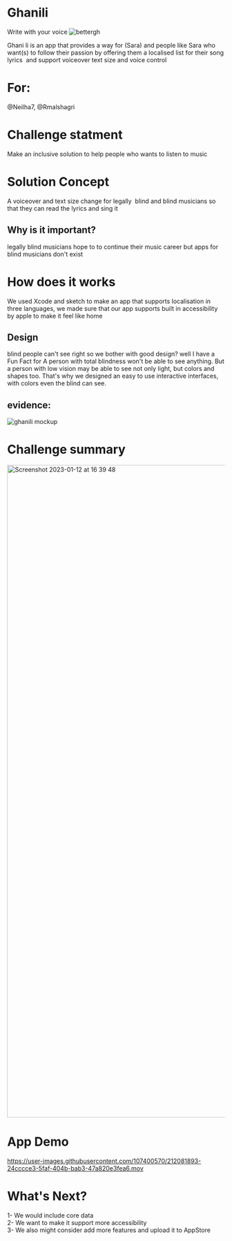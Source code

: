 # Ghanili

Write with your voice 
![bettergh](https://user-images.githubusercontent.com/107400570/212088692-c123ff6c-22c0-4b3d-8e02-ee6e5a789ffe.png)


Ghani li is an app that provides a way for (Sara) and people like Sara who want(s) to follow their passion by offering them a localised list for their song lyrics  and support voiceover text size and voice control

# For:
@Neilha7, @Rmalshagri



# Challenge statment 

Make an inclusive solution to help people who wants to listen to music


# Solution Concept

A voiceover and text size change for legally 
blind and blind musicians so that they can read the lyrics and sing it 

## Why is it important?

legally blind musicians hope to to continue their music career but apps for blind musicians don't exist  



# How does it works
We used Xcode and sketch to make an app that supports localisation in three languages, we made sure that our app supports built in accessibility by apple to make it feel like home


## Design 
blind people can't see right so we bother with good design?
well I have a Fun Fact for A person with total blindness won't be able to see anything. But a person with low vision may be able to see not only light, but colors and shapes too. That's why we designed an easy to use interactive interfaces, with colors even the blind can see.

## evidence:
![ghanili mockup](https://user-images.githubusercontent.com/107400570/212085780-f094de5a-b0e8-45ad-b335-726dce39c4f0.png)


# Challenge summary 


<img width="1512" alt="Screenshot 2023-01-12 at 16 39 48" src="https://user-images.githubusercontent.com/107400570/212081662-cfb6d48c-d4a6-4646-8ea1-b2d912c3e6ec.png">

# App Demo 
https://user-images.githubusercontent.com/107400570/212081893-24cccce3-5faf-404b-bab3-47a820e3fea6.mov

# What's Next?

1- We would include core data <br />
2- We want to make it support more accessibility <br /> 
3- We also might consider add more features and upload it to AppStore 
